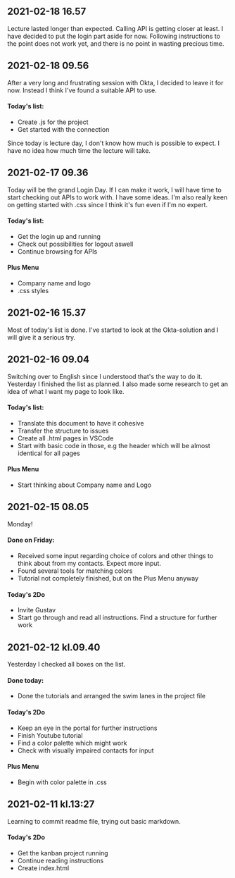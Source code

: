 ## 2021-02-18 16.57
Lecture lasted longer than expected. Calling API is getting closer at least. 
I have decided to put the login part aside for now. Following instructions to the point does not work yet, and there is no point in wasting precious time. 

## 2021-02-18 09.56
After a very long and frustrating session with Okta, I decided to leave it for now. Instead I think I've found a suitable API to use. 

#### Today's list:
* Create .js for the project
* Get started with the connection

Since today is lecture day, I don't know how much is possible to expect. I have no idea how much time the lecture will take. 

## 2021-02-17 09.36
Today will be the grand Login Day. If I can make it work, I will have time to start checking out APIs to work with. 
I have some ideas. I'm also really keen on getting started with .css since I think it's fun even if I'm no expert. 

#### Today's list:
* Get the login up and running 
* Check out possibilities for logout aswell
* Continue browsing for APIs

#### Plus Menu
* Company name and logo
* .css styles

## 2021-02-16 15.37
Most of today's list is done. I've started to look at the Okta-solution and I will give it a serious try. 

## 2021-02-16 09.04
Switching over to English since I understood that's the way to do it. 
Yesterday I finished the list as planned. I also made some research to get an idea of what I want my page to look like. 

#### Today's list:
* Translate this document to have it cohesive
* Transfer the structure to issues
* Create all .html pages in VSCode
* Start with basic code in those, e.g the header which will be almost identical for all pages

#### Plus Menu
* Start thinking about Company name and Logo


## 2021-02-15 08.05
Monday! 
#### Done on Friday:
* Received some input regarding choice of colors and other things to think about from my contacts. Expect more input. 
* Found several tools for matching colors
* Tutorial not completely finished, but on the Plus Menu anyway

#### Today's 2Do
* Invite Gustav
* Start go through and read all instructions. Find a structure for further work

## 2021-02-12 kl.09.40
Yesterday I checked all boxes on the list. 

#### Done today:
* Done the tutorials and arranged the swim lanes in the project file

#### Today's 2Do
* Keep an eye in the portal for further instructions
* Finish Youtube tutorial
* Find a color palette which might work
* Check with visually impaired contacts for input

#### Plus Menu
* Begin with color palette in .css


## 2021-02-11 kl.13:27
Learning to commit readme file, trying out basic markdown. 
#### Today's 2Do
* Get the kanban project running
* Continue reading instructions
* Create index.html
